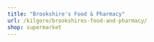 ```yaml
---
title: "Brookshire's Food & Pharmacy"
url: /kilgore/brookshires-food-and-pharmacy/
shop: supermarket
---
```

